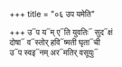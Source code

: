+++
title = "०६ उप यमेति"

+++
उ᳓प य᳓म् ए᳓ति युवतिः᳓ सुद᳓क्षं  
दोषा᳓ व᳓स्तोर् हवि᳓ष्मती घृता᳓ची  
उ᳓प स्वइ᳓नम् अर᳓मतिर् वसूयुः᳓
